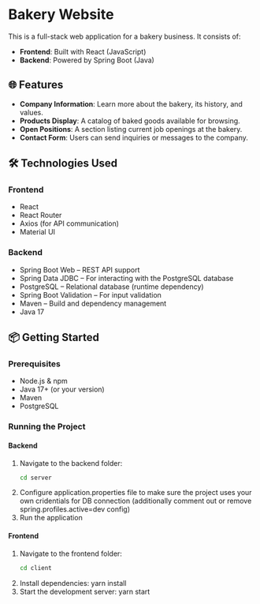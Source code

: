 # Bakery Website

This is a full-stack web application for a bakery business. It consists of:

- **Frontend**: Built with React (JavaScript)
- **Backend**: Powered by Spring Boot (Java)

## 🌐 Features

- **Company Information**: Learn more about the bakery, its history, and values.
- **Products Display**: A catalog of baked goods available for browsing.
- **Open Positions**: A section listing current job openings at the bakery.
- **Contact Form**: Users can send inquiries or messages to the company.

## 🛠️ Technologies Used

### Frontend
- React
- React Router
- Axios (for API communication)
- Material UI 

### Backend
- Spring Boot Web – REST API support
- Spring Data JDBC – For interacting with the PostgreSQL database
- PostgreSQL – Relational database (runtime dependency)
- Spring Boot Validation – For input validation
- Maven – Build and dependency management
- Java 17

## 📦 Getting Started

### Prerequisites
- Node.js & npm
- Java 17+ (or your version)
- Maven
- PostgreSQL

### Running the Project

#### Backend
1. Navigate to the backend folder:
   ```bash
   cd server
2. Configure application.properties file to make sure the project uses your own cridentials for DB connection (additionally comment out or remove  spring.profiles.active=dev config)
3. Run the application

#### Frontend
1. Navigate to the frontend folder:
   ```bash
   cd client
2. Install dependencies:
   yarn install
3. Start the development server:
   yarn start
